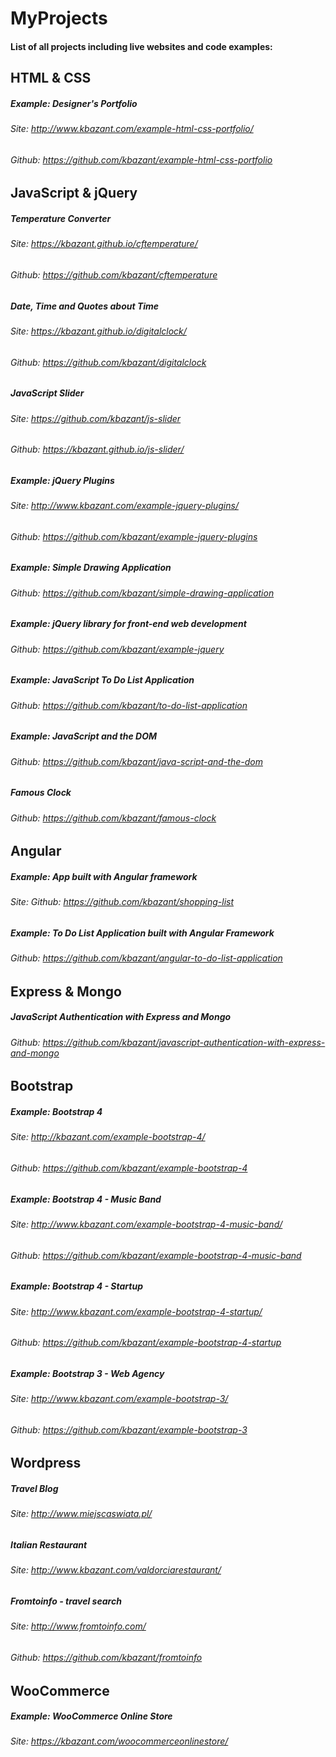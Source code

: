 # MyProjects
#### List of all projects including live websites and code examples:
## HTML & CSS
##### Example: Designer's Portfolio
###### Site: http://www.kbazant.com/example-html-css-portfolio/
###### Github: https://github.com/kbazant/example-html-css-portfolio
## JavaScript & jQuery
##### Temperature Converter
###### Site: https://kbazant.github.io/cftemperature/
###### Github: https://github.com/kbazant/cftemperature
##
##### Date, Time and Quotes about Time
###### Site: https://kbazant.github.io/digitalclock/
###### Github: https://github.com/kbazant/digitalclock
##
##### JavaScript Slider
###### Site: https://github.com/kbazant/js-slider
###### Github: https://kbazant.github.io/js-slider/
##
##### Example: jQuery Plugins
###### Site: http://www.kbazant.com/example-jquery-plugins/
###### Github: https://github.com/kbazant/example-jquery-plugins
##
##### Example: Simple Drawing Application
###### Github: https://github.com/kbazant/simple-drawing-application
##
##### Example: jQuery library for front-end web development
###### Github: https://github.com/kbazant/example-jquery
##
##### Example: JavaScript To Do List Application
###### Github: https://github.com/kbazant/to-do-list-application
##
##### Example: JavaScript and the DOM
###### Github: https://github.com/kbazant/java-script-and-the-dom
##
##### Famous Clock
###### Github: https://github.com/kbazant/famous-clock
## Angular
##### Example: App built with Angular framework
###### Site: Github: https://github.com/kbazant/shopping-list
##
##### Example: To Do List Application built with Angular Framework
###### Github: https://github.com/kbazant/angular-to-do-list-application
## Express & Mongo
##### JavaScript Authentication with Express and Mongo
###### Github: https://github.com/kbazant/javascript-authentication-with-express-and-mongo
## Bootstrap
##### Example: Bootstrap 4
###### Site: http://kbazant.com/example-bootstrap-4/
###### Github: https://github.com/kbazant/example-bootstrap-4
##
##### Example: Bootstrap 4 - Music Band
###### Site: http://www.kbazant.com/example-bootstrap-4-music-band/
###### Github: https://github.com/kbazant/example-bootstrap-4-music-band
##
##### Example: Bootstrap 4 - Startup
###### Site: http://www.kbazant.com/example-bootstrap-4-startup/
###### Github: https://github.com/kbazant/example-bootstrap-4-startup
##
##### Example: Bootstrap 3 - Web Agency
###### Site: http://www.kbazant.com/example-bootstrap-3/ 
###### Github: https://github.com/kbazant/example-bootstrap-3
## Wordpress
##### Travel Blog
###### Site: http://www.miejscaswiata.pl/
##
##### Italian Restaurant
###### Site: http://www.kbazant.com/valdorciarestaurant/
##
##### Fromtoinfo - travel search
###### Site: http://www.fromtoinfo.com/
###### Github: https://github.com/kbazant/fromtoinfo
## WooCommerce
##### Example: WooCommerce Online Store
###### Site: https://kbazant.com/woocommerceonlinestore/

